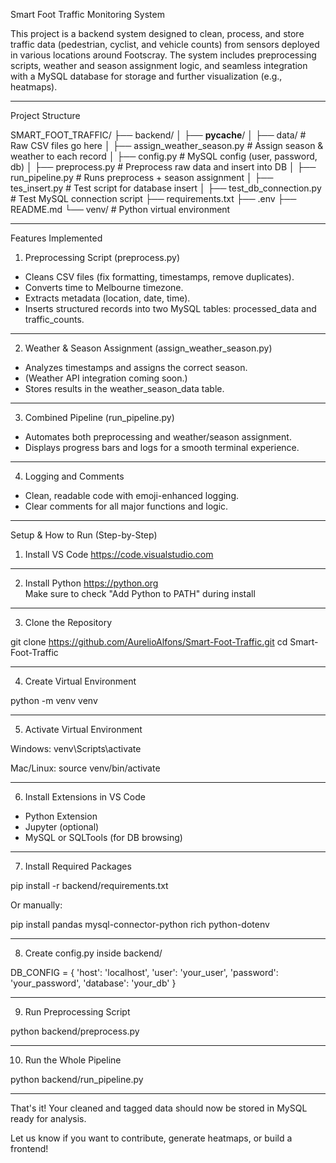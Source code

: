 Smart Foot Traffic Monitoring System

This project is a backend system designed to clean, process, and store traffic data (pedestrian, cyclist, and vehicle counts) from sensors deployed in various locations around Footscray. The system includes preprocessing scripts, weather and season assignment logic, and seamless integration with a MySQL database for storage and further visualization (e.g., heatmaps).

--------------------------------------------------

Project Structure

SMART_FOOT_TRAFFIC/
├── backend/
│   ├── __pycache__/
│   ├── data/                         # Raw CSV files go here
│   ├── assign_weather_season.py     # Assign season & weather to each record
│   ├── config.py                    # MySQL config (user, password, db)
│   ├── preprocess.py                # Preprocess raw data and insert into DB
│   ├── run_pipeline.py              # Runs preprocess + season assignment
│   ├── tes_insert.py                # Test script for database insert
│   ├── test_db_connection.py       # Test MySQL connection script
├── requirements.txt
├── .env
├── README.md
└── venv/                            # Python virtual environment

--------------------------------------------------

Features Implemented

1. Preprocessing Script (preprocess.py)
- Cleans CSV files (fix formatting, timestamps, remove duplicates).
- Converts time to Melbourne timezone.
- Extracts metadata (location, date, time).
- Inserts structured records into two MySQL tables: processed_data and traffic_counts.

--------------------------------------------------

2. Weather & Season Assignment (assign_weather_season.py)
- Analyzes timestamps and assigns the correct season.
- (Weather API integration coming soon.)
- Stores results in the weather_season_data table.

--------------------------------------------------

3. Combined Pipeline (run_pipeline.py)
- Automates both preprocessing and weather/season assignment.
- Displays progress bars and logs for a smooth terminal experience.

--------------------------------------------------

4. Logging and Comments
- Clean, readable code with emoji-enhanced logging.
- Clear comments for all major functions and logic.

--------------------------------------------------

Setup & How to Run (Step-by-Step)

1. Install VS Code
https://code.visualstudio.com

--------------------------------------------------

2. Install Python
https://python.org  
Make sure to check "Add Python to PATH" during install

--------------------------------------------------

3. Clone the Repository

git clone https://github.com/AurelioAlfons/Smart-Foot-Traffic.git
cd Smart-Foot-Traffic

--------------------------------------------------

4. Create Virtual Environment

python -m venv venv

--------------------------------------------------

5. Activate Virtual Environment

Windows:
venv\Scripts\activate

Mac/Linux:
source venv/bin/activate

--------------------------------------------------

6. Install Extensions in VS Code
- Python Extension
- Jupyter (optional)
- MySQL or SQLTools (for DB browsing)

--------------------------------------------------

7. Install Required Packages

pip install -r backend/requirements.txt

Or manually:

pip install pandas mysql-connector-python rich python-dotenv

--------------------------------------------------

8. Create config.py inside backend/

DB_CONFIG = {
    'host': 'localhost',
    'user': 'your_user',
    'password': 'your_password',
    'database': 'your_db'
}

--------------------------------------------------

9. Run Preprocessing Script

python backend/preprocess.py

--------------------------------------------------

10. Run the Whole Pipeline

python backend/run_pipeline.py

--------------------------------------------------

That's it! Your cleaned and tagged data should now be stored in MySQL ready for analysis.

Let us know if you want to contribute, generate heatmaps, or build a frontend!

